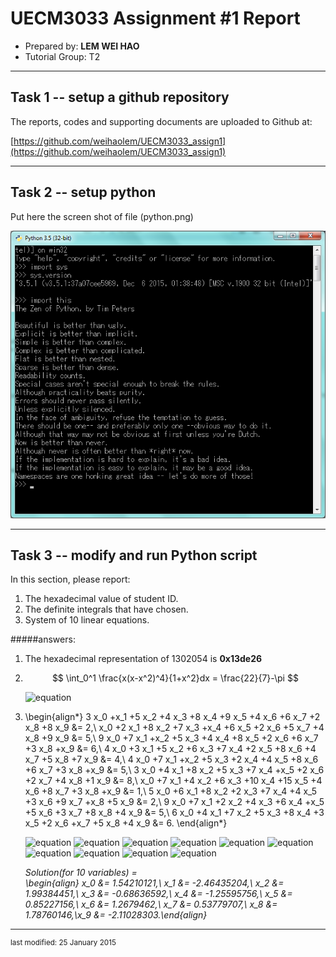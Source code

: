 UECM3033 Assignment #1 Report
========================================================

- Prepared by: **LEM WEI HAO**
- Tutorial Group: T2

--------------------------------------------------------

## Task 1 -- setup a github repository

The reports, codes and supporting documents are uploaded to Github at: 

[https://github.com/weihaolem/UECM3033_assign1](https://github.com/weihaolem/UECM3033_assign1)


---------------------------------------------------------

## Task 2 -- setup python

Put here the screen shot of file (python.png)

![python.png](python.png)


------------------------------------------------------------

## Task 3 -- modify and run Python script

In this section, please report:

1. The hexadecimal value of student ID.
2. The definite integrals that have chosen.
3. System of 10 linear equations.

#####answers:
1. The hexadecimal representation of 1302054 is **0x13de26**
2. $$ \int_0^1 \frac{x(x-x^2)^4}{1+x^2}dx = \frac{22}{7}-\pi $$

    ![equation](https://c2.staticflickr.com/2/1446/24571104706_1a1b15b8d8_o.png)

3. \begin{align*}
3 x_0 +x_1 +5 x_2 +4 x_3 +8 x_4 +9 x_5 +4 x_6 +6 x_7 +2 x_8 +8 x_9 &= 2,\\
x_0 +2 x_1 +8 x_2 +7 x_3 +x_4 +6 x_5 +2 x_6 +5 x_7 +4 x_8 +9 x_9 &= 5,\\
9 x_0 +7 x_1 +x_2 +5 x_3 +4 x_4 +8 x_5 +2 x_6 +6 x_7 +3 x_8 +x_9 &= 6,\\
4 x_0 +3 x_1 +5 x_2 +6 x_3 +7 x_4 +2 x_5 +8 x_6 +4 x_7 +5 x_8 +7 x_9 &= 4,\\
4 x_0 +7 x_1 +x_2 +5 x_3 +2 x_4 +4 x_5 +8 x_6 +6 x_7 +3 x_8 +x_9 &= 5,\\
3 x_0 +4 x_1 +8 x_2 +5 x_3 +7 x_4 +x_5 +2 x_6 +2 x_7 +4 x_8 +1 x_9 &= 8,\\
x_0 +7 x_1 +4 x_2 +6 x_3 +10 x_4 +15 x_5 +4 x_6 +8 x_7 +3 x_8 +x_9 &= 1,\\
5 x_0 +6 x_1 +8 x_2 +2 x_3 +7 x_4 +4 x_5 +3 x_6 +9 x_7 +x_8 +5 x_9 &= 2,\\
9 x_0 +7 x_1 +2 x_2 +4 x_3 +6 x_4 +x_5 +5 x_6 +3 x_7 +8 x_8 +4 x_9 &= 5,\\
6 x_0 +4 x_1 +7 x_2 +5 x_3 +8 x_4 +3 x_5 +2 x_6 +x_7 +5 x_8 +4 x_9 &= 6.
\end{align*}

    ![equation](https://c2.staticflickr.com/2/1672/24596965825_86e10ee3e5_o.jpg)
    ![equation](https://c2.staticflickr.com/2/1530/24596965815_6425b3e21b_o.png)
    ![equation](https://c2.staticflickr.com/2/1511/24570816416_8534d6de7e_o.png)
    ![equation](https://c2.staticflickr.com/2/1492/24514719381_b26f824433_o.png)
    ![equation](https://c2.staticflickr.com/2/1540/24570816396_2675f531ee_o.png)
    ![equation](https://c2.staticflickr.com/2/1614/23970171473_dc38a90549_o.png)
    ![equation](https://c2.staticflickr.com/2/1708/23968829694_a48ddbc46c_o.png)
    ![equation](https://c2.staticflickr.com/2/1655/24301441550_7730411f2b_o.png)
    ![equation](https://c2.staticflickr.com/2/1698/24488646972_5a418dbfc1_o.png)
    ![equation](https://c2.staticflickr.com/2/1498/24514719291_711b19564d_o.png)

    _Solution(for 10 variables) =  
    \begin{align} x_0 &= 1.54210121,\\ x_1 &= -2.46435204,\\ x_2 &= 1.99384451,\\ x_3 &= -0.68636592,\\ x_4 &= -1.25595756,\\ x_5 &= 0.85227156,\\ x_6 &= 1.2679462,\\ x_7 &= 0.53779707,\\ x_8 &= 1.78760146,\\x_9 &= -2.11028303.\end{align}_




-----------------------------------

<sup>last modified: 25 January 2015</sup>
